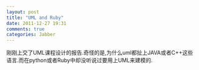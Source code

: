 ```yaml
---
layout: post
title: "UML and Ruby"
date: 2011-12-27 19:31
comments: true
categories: Jabber
---
```


刚刚上交了UML课程设计的报告.奇怪的是,为什么uml都扯上JAVA或者C++这些语言.而在python或者Ruby中却没听说过要用上UML来建模的.